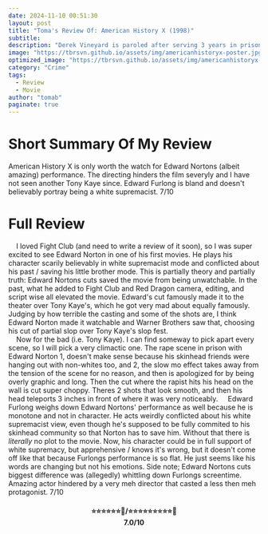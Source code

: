 ```yaml
---
date: 2024-11-10 00:51:30
layout: post
title: "Toma's Review Of: American History X (1998)"
subtitle:
description: "Derek Vineyard is paroled after serving 3 years in prison for brutally killing two black men who tried to break into/steal his truck. Through his brother's, Danny Vineyard, narration, we learn that before going to prison, Derek was a skinhead and the leader of a violent white supremacist gang that committed acts of racial crime throughout L.A. and his actions greatly influenced Danny. Reformed and fresh out of prison, Derek severs contact with the gang and becomes determined to keep Danny from going down the same violent path as he did."
image: "https://tbrsvn.github.io/assets/img/americanhistoryx-poster.jpg"
optimized_image: "https://tbrsvn.github.io/assets/img/americanhistoryx-poster.jpg"
category: "Crime"
tags:
  - Review
  - Movie
author: "tomab"
paginate: true
---
```


# Short Summary Of My Review

American History X is only worth the watch for Edward Nortons (albeit amazing) performance. The directing hinders the film severyly and I have not seen another Tony Kaye since. Edward Furlong is bland and doesn't believably portray being a white supremacist. 7/10 

# Full Review

&nbsp;&nbsp;&nbsp;&nbsp;I loved Fight Club (and need to write a review of it soon), so I was super excited to see Edward Norton in one of his first movies. He plays his character scarily believably in white supremacist mode and conflicted about his past / saving his little brother mode. This is partially theory and partially truth: Edward Nortons cuts saved the movie from being unwatchable. In the past, what he added to Fight Club and Red Dragon camera, editing, and script wise all elevated the movie. Edward's cut famously made it to the theater over Tony Kaye's, which he got very mad about equally famously. Judging by how terrible the casting and some of the shots are, I think Edward Norton made it watchable and Warner Brothers saw that, choosing his cut of partial slop over Tony Kaye's slop fest.  
&nbsp;&nbsp;&nbsp;&nbsp;Now for the bad (i.e. Tony Kaye). I can find someway to pick apart every scene, so I will pick a very climactic one. The rape scene in prison with Edward Norton 1, doesn't make sense because his skinhead friends were hanging out with non-whites too, and 2, the slow mo effect takes away from the tension of the scene for no reason, and then is apologized for by being overly graphic and long. Then the cut where the rapist hits his head on the wall is cut super choppy. Theres 2 shots that look smooth, and then his head teleports 3 inches in front of where it was very noticeably.
&nbsp;&nbsp;&nbsp;&nbsp;Edward Furlong weighs down Edward Nortons' performance as well because he is monotone and not in character. He acts weirdly conflicted about his white supremacist view, even though he's supposed to be fully commited to his skinhead community so that Norton has to save him. Without that there is *literally* no plot to the movie. Now, his character could be in full support of white supremacy, but apprehensive \/ knows it's wrong, but it doesn't come off like that because Furlongs performance is so flat. He just seems like his words are changing but not his emotions. Side note; Edward Nortons cuts biggest difference was (allegedly) whittling down Furlongs screentime. Amazing actor hindered by a very meh director that casted a less then meh protagonist. 7/10

<h4 style="text-align:center;"> ⭐⭐⭐⭐⭐⭐🌟/⭐⭐⭐⭐⭐⭐⭐⭐⭐🌟<br>7.0/10</h4>